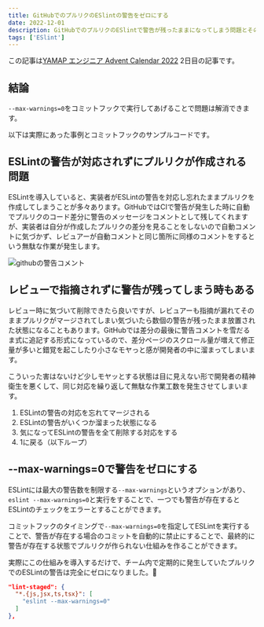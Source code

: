 ```yaml
---
title: GitHubでのプルリクのESlintの警告をゼロにする
date: 2022-12-01
description: GitHubでのプルリクのESlintで警告が残ったままになってしまう問題とその解決策です。
tags: ['ESlint']
---
```


この記事は[YAMAP エンジニア Advent Calendar 2022](https://qiita.com/advent-calendar/2022/yamap-engineers) 2日目の記事です。

## 結論
`--max-warnings=0`をコミットフックで実行してあげることで問題は解消できます。

以下は実際にあった事例とコミットフックのサンプルコードです。

## ESLintの警告が対応されずにプルリクが作成される問題
ESLintを導入していると、実装者がESLintの警告を対応し忘れたままプルリクを作成してしまうことが多々あります。GitHubではCIで警告が発生した時に自動でプルリクのコード差分に警告のメッセージをコメントとして残してくれますが、実装者は自分が作成したプルリクの差分を見ることをしないので自動コメントに気づかず、レビュアーが自動コメントと同じ箇所に同様のコメントをするという無駄な作業が発生します。

![githubの警告コメント](/images/posts/eslint-pr-warning/github-warning-comment.png)

## レビューで指摘されずに警告が残ってしまう時もある
レビュー時に気づいて削除できたら良いですが、レビュアーも指摘が漏れてそのままプルリクがマージされてしまい気づいたら数個の警告が残ったまま放置された状態になることもあります。GitHubでは差分の最後に警告コメントを雪だるま式に追記する形式になっているので、差分ページのスクロール量が増えて修正量が多いと錯覚を起こしたり小さなモヤっと感が開発者の中に溜まってしまいます。

こういった害はないけど少しモヤッとする状態は目に見えない形で開発者の精神衛生を悪くして、同じ対応を繰り返して無駄な作業工数を発生させてしまいます。

1. ESLintの警告の対応を忘れてマージされる
2. ESLintの警告がいくつか溜まった状態になる
3. 気になってESLintの警告を全て削除する対応をする
4. 1に戻る（以下ループ）

## --max-warnings=0で警告をゼロにする
ESLintには最大の警告数を制限する`--max-warnings`というオプションがあり、`eslint --max-warnings=0`と実行をすることで、一つでも警告が存在するとESLintのチェックをエラーとすることができます。

コミットフックのタイミングで`--max-warnings=0`を指定してESLintを実行することで、警告が存在する場合のコミットを自動的に禁止にすることで、最終的に警告が存在する状態でプルリクが作られない仕組みを作ることができます。

実際にこの仕組みを導入するだけで、チーム内で定期的に発生していたプルリクでのESLintの警告は完全にゼロになりました。🎉

```json
"lint-staged": {
  "*.{js,jsx,ts,tsx}": [
    "eslint --max-warnings=0"
  ]
},
```

